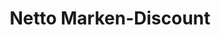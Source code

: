 ---
title: "Netto Marken-Discount"
url: /berlin/netto-marken-discount-cecilienstrasse/
shop: Supermarkt
---
